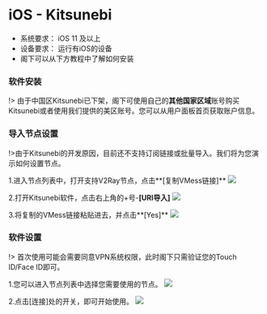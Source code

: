 # iOS - Kitsunebi #
- 系统要求： iOS 11 及以上
- 设备要求： 运行有iOS的设备
- 阁下可以从下方教程中了解如何安装

### 软件安装 ###
!> 由于中国区Kitsunebi已下架，阁下可使用自己的**其他国家区域**账号购买Kitsunebi或者使用我们提供的美区账号。您可以从用户面板首页获取账户信息。

### 导入节点设置 ###
!>由于Kitsunebi的开发原因，目前还不支持订阅链接或批量导入。我们将为您演示如何设置节点。

1.进入节点列表中，打开支持V2Ray节点，点击**[复制VMess链接]**
![](https://shadowsocks-tutorial.oss-cn-beijing.aliyuncs.com/EC595CE4649455C72C3948E2BFC13AE9.png)

2.打开Kitsunebi软件，点击右上角的+号-**[URI导入]**
![](https://shadowsocks-tutorial.oss-cn-beijing.aliyuncs.com/v2ray-ios-2.PNG)

3.将复制的VMess链接粘贴进去，并点击**[Yes]**
![](https://shadowsocks-tutorial.oss-cn-beijing.aliyuncs.com/DMCUQX$SUO5Z@04YH%5D1Y1WL.png)

### 软件设置 ###
!> 首次使用可能会需要同意VPN系统权限，此时阁下只需验证您的Touch ID/Face ID即可。

1.您可以进入节点列表中选择您需要使用的节点。
![](https://shadowsocks-tutorial.oss-cn-beijing.aliyuncs.com/4MVPD~YD56C%7D%7B$7ESP%7DG1FX.png)

2.点击[连接]处的开关，即可开始使用。
![](https://shadowsocks-tutorial.oss-cn-beijing.aliyuncs.com/AYQBFV@17%7D018~$275PFNEQ.png)